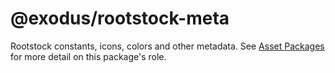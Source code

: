 # @exodus/rootstock-meta

Rootstock constants, icons, colors and other metadata. See [Asset Packages](../../docs/asset-packages.md) for more detail on this package's role.
